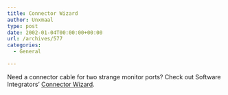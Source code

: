 ```yaml
---
title: Connector Wizard
author: Unxmaal
type: post
date: 2002-01-04T00:00:00+00:00
url: /archives/577
categories:
  - General

---
```

Need a connector cable for two strange monitor ports? Check out Software Integrators&#8217; [Connector Wizard][1].

 [1]: http://www.si87.com/Wizards/connectors.html